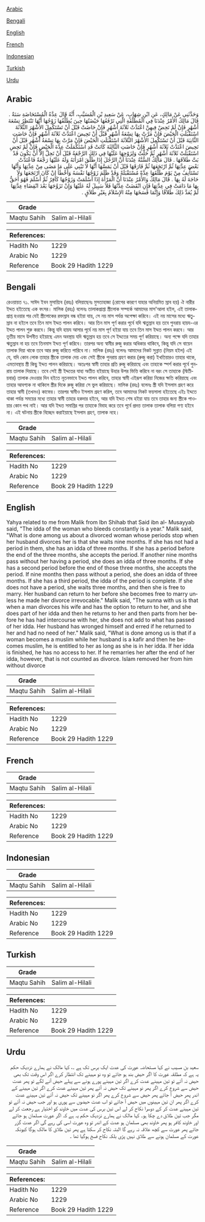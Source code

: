 [Arabic](#arabic)

[Bengali](#bengali)

[English](#english)

[French](#french)

[Indonesian](#indonesian)

[Turkish](#turkish)

[Urdu](#urdu)

## Arabic


<div dir="rtl" lang="ar" style={{fontSize:'larger',backgroundColor:'#f8f9fa',padding:20}}>
وَحَدَّثَنِي عَنْ مَالِكٍ، عَنِ ابْنِ شِهَابٍ، عَنْ سَعِيدِ بْنِ الْمُسَيَّبِ، أَنَّهُ قَالَ عِدَّةُ الْمُسْتَحَاضَةِ سَنَةٌ ‏.‏ قَالَ مَالِكٌ الأَمْرُ عِنْدَنَا فِي الْمُطَلَّقَةِ الَّتِي تَرْفَعُهَا حَيْضَتُهَا حِينَ يُطَلِّقُهَا زَوْجُهَا أَنَّهَا تَنْتَظِرُ تِسْعَةَ أَشْهُرٍ فَإِنْ لَمْ تَحِضْ فِيهِنَّ اعْتَدَّتْ ثَلاَثَةَ أَشْهُرٍ فَإِنْ حَاضَتْ قَبْلَ أَنْ تَسْتَكْمِلَ الأَشْهُرَ الثَّلاَثَةَ اسْتَقْبَلَتِ الْحَيْضَ فَإِنْ مَرَّتْ بِهَا تِسْعَةُ أَشْهُرٍ قَبْلَ أَنْ تَحِيضَ اعْتَدَّتْ ثَلاَثَةَ أَشْهُرٍ فَإِنْ حَاضَتِ الثَّانِيَةَ قَبْلَ أَنْ تَسْتَكْمِلَ الأَشْهُرَ الثَّلاَثَةَ اسْتَقْبَلَتِ الْحَيْضَ فَإِنْ مَرَّتْ بِهَا تِسْعَةُ أَشْهُرٍ قَبْلَ أَنْ تَحِيضَ اعْتَدَّتْ ثَلاَثَةَ أَشْهُرٍ فَإِنْ حَاضَتِ الثَّالِثَةَ كَانَتْ قَدِ اسْتَكْمَلَتْ عِدَّةَ الْحَيْضِ فَإِنْ لَمْ تَحِضِ اسْتَقْبَلَتْ ثَلاَثَةَ أَشْهُرٍ ثُمَّ حَلَّتْ وَلِزَوْجِهَا عَلَيْهَا فِي ذَلِكَ الرَّجْعَةُ قَبْلَ أَنْ تَحِلَّ إِلاَّ أَنْ يَكُونَ قَدْ بَتَّ طَلاَقَهَا ‏.‏ قَالَ مَالِكٌ السُّنَّةُ عِنْدَنَا أَنَّ الرَّجُلَ إِذَا طَلَّقَ امْرَأَتَهُ وَلَهُ عَلَيْهَا رَجْعَةٌ فَاعْتَدَّتْ بَعْضَ عِدَّتِهَا ثُمَّ ارْتَجَعَهَا ثُمَّ فَارَقَهَا قَبْلَ أَنْ يَمَسَّهَا أَنَّهَا لاَ تَبْنِي عَلَى مَا مَضَى مِنْ عِدَّتِهَا وَأَنَّهَا تَسْتَأْنِفُ مِنْ يَوْمَ طَلَّقَهَا عِدَّةً مُسْتَقْبَلَةً وَقَدْ ظَلَمَ زَوْجُهَا نَفْسَهُ وَأَخْطَأَ إِنْ كَانَ ارْتَجَعَهَا وَلاَ حَاجَةَ لَهُ بِهَا ‏.‏ قَالَ مَالِكٌ وَالأَمْرُ عِنْدَنَا أَنَّ الْمَرْأَةَ إِذَا أَسْلَمَتْ وَزَوْجُهَا كَافِرٌ ثُمَّ أَسْلَمَ فَهُوَ أَحَقُّ بِهَا مَا دَامَتْ فِي عِدَّتِهَا فَإِنِ انْقَضَتْ عِدَّتُهَا فَلاَ سَبِيلَ لَهُ عَلَيْهَا وَإِنْ تَزَوَّجَهَا بَعْدَ انْقِضَاءِ عِدَّتِهَا لَمْ يُعَدَّ ذَلِكَ طَلاَقًا وَإِنَّمَا فَسَخَهَا مِنْهُ الإِسْلاَمُ بِغَيْرِ طَلاَقٍ ‏.‏
</div>
<div style={{backgroundColor:'#f8f9fa',padding:20, marginBottom: 10}}><table> <thead> <tr> <th>Grade</th> <th></th> </tr> </thead> <tbody> <tr><td>Maqtu Sahih</td><td>Salim al-Hilali</td></tr></tbody></table><table> <thead> <tr> <th>References:</th> <th></th> </tr> </thead> <tbody><tr><td>Hadith No</td><td>1229</td></tr><tr><td>Arabic No</td><td>1229</td></tr><tr><td>Reference</td><td>Book 29 Hadith 1229</td></tr></tbody></table></div>

## Bengali


<div dir="ltr" lang="bn" style={{fontSize:'larger',backgroundColor:'#f8f9fa',padding:20}}>
রেওয়ায়ত ৭১. সাঈদ ইবন মুসায়্যিব (রহঃ) বলিয়াছেনঃ মুসতাহাজা (রোগের কারণে যাহার অনিয়মিত স্রাব হয়) ঐ নারীর ইদ্দত হইতেছে এক বৎসর। মালিক (রহঃ) বলেনঃ তালাকপ্রাপ্তা স্ত্রীলোক সম্পর্কে আমাদের মাস'আলা হইল, এই তালাকপ্রাপ্ত হওয়ার পর যেই স্ত্রীলোকের রক্তস্রাব বন্ধ হইয়া যায়, সে নয় মাস পর্যন্ত অপেক্ষা করিবে। এই নয় মাসের মধ্যে ঋতুস্রাব না হইলে তবে তিন মাস ইদ্দত পালন করিবে। আর তিন মাস পূর্ণ করার পূর্বে যদি ঋতুস্রাব হয় তবে পুনরায় হায়য-এর ইদ্দত পালন শুরু করবে। কিন্তু যদি হায়য আসার পূর্বে নয় মাস পূর্ণ হইয়া যায় তবে তিন মাস ইদ্দত পালন করবে। আর তৃতীয় মাসে উপনীত হইয়াছে এমন অবস্থায় যদি ঋতুস্রাব হয় তবে সে ইদ্দতের সময় পূর্ণ করিয়াছে। অন্য পক্ষে যদি তাহার ঋতুস্রাব না হয় তবে তিনমাস ইদ্দত পূর্ণ করিবে। তারপর অন্য স্বামীর রুজু করার অধিকার থাকিবে, কিন্তু যদি সে বায়েন তালাক দিয়া থাকে তবে আর রুজু করিতে পারিবে না। মালিক (রহঃ) বলেনঃ আমাদের নিকট সুন্নাত (নিয়ম হইল) এই যে, যদি কোন লোক তাহার স্ত্রীকে তালাক দেয় এবং সেই স্ত্রীকে পুনরায় গ্রহণ করার (রুজু করা) ইখতিয়ারও তাহার থাকে, এমতাবস্থায় স্ত্রী কিছু ইদ্দত পালন করিয়াছে। অতঃপর স্বামী তাহার প্রতি রুজু করিয়াছে এবং তাহাকে স্পর্শ করার পূর্বে পুনরায় তালাক দিয়াছে। তবে সেই স্ত্রী ইদ্দতের যাহা অতীত হইয়াছে উহার উপর ভিত্তি করিবে না বরং সে তাহাকে (দ্বিতীয়বার) তালাক দেওয়ার দিন হইতে নূতনভাবে ইদ্দত পালন করিবে, তাহার স্বামী এইরূপ করিয়া নিজের ক্ষতি করিয়াছে এবং তাহার আবশ্যক না থাকিলে স্ত্রীর দিকে রুজু করিয়া সে ভুল করিয়াছে। মালিক (রহঃ) বলেনঃ স্ত্রী যদি ইসলাম গ্রহণ করে তাহার স্বামী (তখনও) কাফের। তারপর স্বামীও ইসলাম গ্রহণ করিল, তবে আমাদের নিকট ফয়সালা হইতেছে এইঃ ইদ্দতে থাকা পর্যন্ত সময়ের মধ্যে তাহার স্বামী তাহার হকদার হইবে, আর যদি ইদ্দত শেষ হইয়া যায় তবে তাহার জন্য স্ত্রীকে পাওয়ার কোন পথ নাই। আর যদি ইদ্দত সমাপ্তির পর তাহাকে বিবাহ করে তবে পূর্বে প্রদত্ত তালাক তালাক বলিয়া গণ্য হইবে না। এই ঘটনায় স্ত্রীকে বিচ্ছেদ করাইয়াছে ইসলাম গ্রহণ, তালাক নহে।
</div>
<div style={{backgroundColor:'#f8f9fa',padding:20, marginBottom: 10}}><table> <thead> <tr> <th>Grade</th> <th></th> </tr> </thead> <tbody> <tr><td>Maqtu Sahih</td><td>Salim al-Hilali</td></tr></tbody></table><table> <thead> <tr> <th>References:</th> <th></th> </tr> </thead> <tbody><tr><td>Hadith No</td><td>1229</td></tr><tr><td>Arabic No</td><td>1229</td></tr><tr><td>Reference</td><td>Book 29 Hadith 1229</td></tr></tbody></table></div>

## English


<div dir="ltr" lang="en" style={{fontSize:'larger',backgroundColor:'#f8f9fa',padding:20}}>
Yahya related to me from Malik from Ibn Shihab that Said ibn al- Musayyab said, "The idda of the woman who bleeds constantly is a year." Malik said, "What is done among us about a divorced woman whose periods stop when her husband divorces her is that she waits nine months. If she has not had a period in them, she has an idda of three months. If she has a period before the end of the three months, she accepts the period. If another nine months pass without her having a period, she does an idda of three months. If she has a second period before the end of those three months, she accepts the period. If nine months then pass without a period, she does an idda of three months. If she has a third period, the idda of the period is complete. If she does not have a period, she waits three months, and then she is free to marry. Her husband can return to her before she becomes free to marry unless he made her divorce irrevocable." Malik said, "The sunna with us is that when a man divorces his wife and has the option to return to her, and she does part of her idda and then he returns to her and then parts from her before he has had intercourse with her, she does not add to what has passed of her idda. Her husband has wronged himself and erred if he returned to her and had no need of her." Malik said, "What is done among us is that if a woman becomes a muslim while her husband is a kafir and then he becomes muslim, he is entitled to her as long as she is in her idda. If her idda is finished, he has no access to her. If he remarries her after the end of her idda, however, that is not counted as divorce. Islam removed her from him without divorce
</div>
<div style={{backgroundColor:'#f8f9fa',padding:20, marginBottom: 10}}><table> <thead> <tr> <th>Grade</th> <th></th> </tr> </thead> <tbody> <tr><td>Maqtu Sahih</td><td>Salim al-Hilali</td></tr></tbody></table><table> <thead> <tr> <th>References:</th> <th></th> </tr> </thead> <tbody><tr><td>Hadith No</td><td>1229</td></tr><tr><td>Arabic No</td><td>1229</td></tr><tr><td>Reference</td><td>Book 29 Hadith 1229</td></tr></tbody></table></div>

## French


<div dir="ltr" lang="fr" style={{fontSize:'larger',backgroundColor:'#f8f9fa',padding:20}}>

</div>
<div style={{backgroundColor:'#f8f9fa',padding:20, marginBottom: 10}}><table> <thead> <tr> <th>Grade</th> <th></th> </tr> </thead> <tbody> <tr><td>Maqtu Sahih</td><td>Salim al-Hilali</td></tr></tbody></table><table> <thead> <tr> <th>References:</th> <th></th> </tr> </thead> <tbody><tr><td>Hadith No</td><td>1229</td></tr><tr><td>Arabic No</td><td>1229</td></tr><tr><td>Reference</td><td>Book 29 Hadith 1229</td></tr></tbody></table></div>

## Indonesian


<div dir="ltr" lang="id" style={{fontSize:'larger',backgroundColor:'#f8f9fa',padding:20}}>

</div>
<div style={{backgroundColor:'#f8f9fa',padding:20, marginBottom: 10}}><table> <thead> <tr> <th>Grade</th> <th></th> </tr> </thead> <tbody> <tr><td>Maqtu Sahih</td><td>Salim al-Hilali</td></tr></tbody></table><table> <thead> <tr> <th>References:</th> <th></th> </tr> </thead> <tbody><tr><td>Hadith No</td><td>1229</td></tr><tr><td>Arabic No</td><td>1229</td></tr><tr><td>Reference</td><td>Book 29 Hadith 1229</td></tr></tbody></table></div>

## Turkish


<div dir="ltr" lang="tr" style={{fontSize:'larger',backgroundColor:'#f8f9fa',padding:20}}>

</div>
<div style={{backgroundColor:'#f8f9fa',padding:20, marginBottom: 10}}><table> <thead> <tr> <th>Grade</th> <th></th> </tr> </thead> <tbody> <tr><td>Maqtu Sahih</td><td>Salim al-Hilali</td></tr></tbody></table><table> <thead> <tr> <th>References:</th> <th></th> </tr> </thead> <tbody><tr><td>Hadith No</td><td>1229</td></tr><tr><td>Arabic No</td><td>1229</td></tr><tr><td>Reference</td><td>Book 29 Hadith 1229</td></tr></tbody></table></div>

## Urdu


<div dir="rtl" lang="ur" style={{fontSize:'larger',backgroundColor:'#f8f9fa',padding:20}}>
سعید بن مسیب نے کہا مستحاضہ عورت کی عدت ایک برس تک ہے ۔، کہا مالک نے ہمارے نزدیک حکم یہ ہے کہ مطلقہ عورت کا اگر حیض بند ہو جائے تو وہ نو مہینے تک انتظار کرے اگر اس وقت تک بھی حیض نہ آئے تو تین مہینے عدت کرے اگر تین مہینے پورے ہونے سے پہلے حیض آنے لگے تو پھر عدت حیض سے شروع کرے اگر پھر نو مہینے تک حیض نہ آئے پھر تین مہینے عدت کرے اگر تین مہینے کے اندر پھر حیض آ جائے پھر حیض سے شروع کرے پھر اگر نو مہینے تک حیض نہ آئے تین مہینے عدت کرے اگر پھر ان تین مہینوں میں حیض آ جائے تو اب عدت حیضوں سے پوری ہو اور جب حیض نہ آئے تو تین مہینے عدت کر کے دوسرا نکاح کر لے اس تین برس کی عدت میں خاوند کو اختیار ہے رجعت کر لے مگر جب تین طلاق دے چکا ہو۔ کہا مالک نے ہمارے نزدیک حکم یہ ہے کہ اگر عورت مسلمان ہو جائے اور خاوند کافر ہو پھر خاوند بھی مسلمان ہو عدت کے اندر تو وہ عورت اسی کی رہے گی اگر عدت گزر جائے پھر عورت سے کچھ علاقہ نہ رہے گا البتہ نکاح کر سکتا ہے پھر تین طلاق کا مالک ہوگا کیونکہ عورت کے مسلمان ہونے سے طلاق نہیں پڑی بلکہ نکاح فسخ ہوگیا تھا ۔
</div>
<div style={{backgroundColor:'#f8f9fa',padding:20, marginBottom: 10}}><table> <thead> <tr> <th>Grade</th> <th></th> </tr> </thead> <tbody> <tr><td>Maqtu Sahih</td><td>Salim al-Hilali</td></tr></tbody></table><table> <thead> <tr> <th>References:</th> <th></th> </tr> </thead> <tbody><tr><td>Hadith No</td><td>1229</td></tr><tr><td>Arabic No</td><td>1229</td></tr><tr><td>Reference</td><td>Book 29 Hadith 1229</td></tr></tbody></table></div>